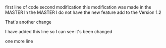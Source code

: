first line of code
second modification
this modification was made in the MASTER
In the MASTER I do not have the new feature add to the Version 1.2

That's another change

I have added this line so I can see it's been changed

one more line